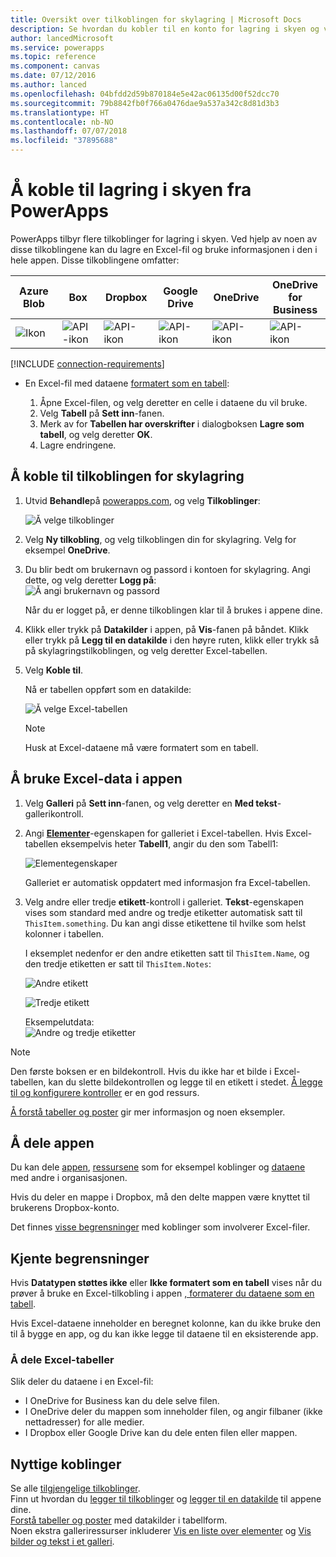```yaml
---
title: Oversikt over tilkoblingen for skylagring | Microsoft Docs
description: Se hvordan du kobler til en konto for lagring i skyen og viser Excel-data i appen din
author: lancedMicrosoft
ms.service: powerapps
ms.topic: reference
ms.component: canvas
ms.date: 07/12/2016
ms.author: lanced
ms.openlocfilehash: 04bfdd2d59b870184e5e42ac06135d00f52dcc70
ms.sourcegitcommit: 79b8842fb0f766a0476dae9a537a342c8d81d3b3
ms.translationtype: HT
ms.contentlocale: nb-NO
ms.lasthandoff: 07/07/2018
ms.locfileid: "37895688"
---
```

# <a name="connect-to-cloud-storage-from-powerapps"></a>Å koble til lagring i skyen fra PowerApps
PowerApps tilbyr flere tilkoblinger for lagring i skyen. Ved hjelp av noen av disse tilkoblingene kan du lagre en Excel-fil og bruke informasjonen i den i hele appen. Disse tilkoblingene omfatter:  

| **Azure Blob** | **Box** | **Dropbox** | **Google Drive** | **OneDrive** | **OneDrive<br>for Business** |
| --- | --- | --- | --- | --- | --- |
| ![Ikon](./media/cloud-storage-blob-connections/blobicon.png) |![API-ikon][boxicon] |![API-ikon][dropboxicon] |![API-ikon][googledriveicon] |![API-ikon][onedriveicon] |![API-ikon][onedriveforbusinessicon] |

[!INCLUDE [connection-requirements](../../../includes/connection-requirements.md)]

* En Excel-fil med dataene [formatert som en tabell](https://support.office.com/article/Create-an-Excel-table-in-a-worksheet-E81AA349-B006-4F8A-9806-5AF9DF0AC664):
  
  1. Åpne Excel-filen, og velg deretter en celle i dataene du vil bruke.
  2. Velg **Tabell** på **Sett inn**-fanen.
  3. Merk av for **Tabellen har overskrifter** i dialogboksen **Lagre som tabell**, og velg deretter **OK**.
  4. Lagre endringene.

## <a name="connect-to-the-cloud-storage-connection"></a>Å koble til tilkoblingen for skylagring
1. Utvid **Behandle**på [powerapps.com](https://web.powerapps.com), og velg **Tilkoblinger**:  
   
    ![Å velge tilkoblinger](./media/cloud-storage-blob-connections/connections.png)
2. Velg **Ny tilkobling**, og velg tilkoblingen din for skylagring. Velg for eksempel **OneDrive**.
3. Du blir bedt om brukernavn og passord i kontoen for skylagring. Angi dette, og velg deretter **Logg på**:  
    ![Å angi brukernavn og passord](./media/cloud-storage-blob-connections/signin.png)
   
    Når du er logget på, er denne tilkoblingen klar til å brukes i appene dine.
4. Klikk eller trykk på **Datakilder** i appen, på **Vis**-fanen på båndet. Klikk eller trykk på **Legg til en datakilde** i den høyre ruten, klikk eller trykk så på skylagringstilkoblingen, og velg deretter Excel-tabellen.
5. Velg **Koble til**.
   
    Nå er tabellen oppført som en datakilde:
   
    ![Å velge Excel-tabellen](./media/cloud-storage-blob-connections/selecttable.png)
   
    > [!NOTE]
   > Husk at Excel-dataene må være formatert som en tabell.

## <a name="using-the-excel-data-in-your-app"></a>Å bruke Excel-data i appen
1. Velg **Galleri** på **Sett inn**-fanen, og velg deretter en **Med tekst**-gallerikontroll.
2. Angi **[Elementer](../controls/properties-core.md)**-egenskapen for galleriet i Excel-tabellen. Hvis Excel-tabellen eksempelvis heter **Tabell1**, angir du den som Tabell1:  
   
    ![Elementegenskaper](./media/cloud-storage-blob-connections/itemsproperty.png)  
   
    Galleriet er automatisk oppdatert med informasjon fra Excel-tabellen.
3. Velg andre eller tredje **etikett**-kontroll i galleriet. **Tekst**-egenskapen vises som standard med andre og tredje etiketter automatisk satt til `ThisItem.something`. Du kan angi disse etikettene til hvilke som helst kolonner i tabellen.
   
    I eksemplet nedenfor er den andre etiketten satt til `ThisItem.Name`, og den tredje etiketten er satt til `ThisItem.Notes`:  
   
    ![Andre etikett](./media/cloud-storage-blob-connections/items-secondtextbox.png)  
   
    ![Tredje etikett](./media/cloud-storage-blob-connections/items-thirdtextbox.png)  
   
    Eksempelutdata:  
    ![Andre og tredje etiketter](./media/cloud-storage-blob-connections/secondthirdtextboxes.png)
   
> [!NOTE]
> Den første boksen er en bildekontroll. Hvis du ikke har et bilde i Excel-tabellen, kan du slette bildekontrollen og legge til en etikett i stedet. [Å legge til og konfigurere kontroller](../add-configure-controls.md) er en god ressurs.

[Å forstå tabeller og poster](../working-with-tables.md) gir mer informasjon og noen eksempler.  

## <a name="sharing-your-app"></a>Å dele appen
Du kan dele [appen](../share-app.md), [ressursene](../share-app-resources.md) som for eksempel koblinger og [dataene](../share-app-data.md) med andre i organisasjonen.

Hvis du deler en mappe i Dropbox, må den delte mappen være knyttet til brukerens Dropbox-konto.

Det finnes [visse begrensninger](#sharing-excel-tables) med koblinger som involverer Excel-filer.

## <a name="known-limitations"></a>Kjente begrensninger
Hvis **Datatypen støttes ikke** eller **Ikke formatert som en tabell** vises når du prøver å bruke en Excel-tilkobling i appen [, formaterer du dataene som en tabell](https://support.office.com/article/Create-an-Excel-table-in-a-worksheet-E81AA349-B006-4F8A-9806-5AF9DF0AC664).

Hvis Excel-dataene inneholder en beregnet kolonne, kan du ikke bruke den til å bygge en app, og du kan ikke legge til dataene til en eksisterende app.

### <a name="sharing-excel-tables"></a>Å dele Excel-tabeller
Slik deler du dataene i en Excel-fil:

* I OneDrive for Business kan du dele selve filen.
* I OneDrive deler du mappen som inneholder filen, og angir filbaner (ikke nettadresser) for alle medier.
* I Dropbox eller Google Drive kan du dele enten filen eller mappen.

## <a name="helpful-links"></a>Nyttige koblinger
Se alle [tilgjengelige tilkoblinger](../connections-list.md).  
Finn ut hvordan du [legger til tilkoblinger](../add-manage-connections.md) og [legger til en datakilde](../add-data-connection.md) til appene dine.  
[Forstå tabeller og poster](../working-with-tables.md) med datakilder i tabellform.  
Noen ekstra galleriressurser inkluderer [Vis en liste over elementer](../add-gallery.md) og [Vis bilder og tekst i et galleri](../show-images-text-gallery-sort-filter.md).

<!--Icon references-->
[boxicon]: ./media/cloud-storage-blob-connections/boxicon.png
[dropboxicon]: ./media/cloud-storage-blob-connections/dropboxicon.png
[googledriveicon]: ./media/cloud-storage-blob-connections/googledriveicon.png
[onedriveicon]: ./media/cloud-storage-blob-connections/onedriveicon.png
[onedriveforbusinessicon]: ./media/cloud-storage-blob-connections/onedriveforbusinessicon.png
